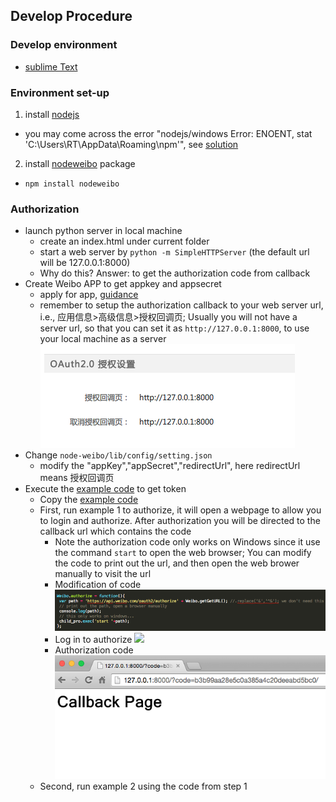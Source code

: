 ## Develop Procedure


### Develop environment
- [sublime Text](http://www.sublimetext.com/)

### Environment set-up
1. install [nodejs](http://nodejs.org/download/)
  - you may come across the error "nodejs/windows Error: ENOENT, stat 'C:\Users\RT\AppData\Roaming\npm'", see [solution](http://stackoverflow.com/questions/25093276/nodejs-windows-error-enoent-stat-c-users-rt-appdata-roaming-npm)

2. install [nodeweibo](https://www.npmjs.org/package/nodeweibo) package
  - `npm install nodeweibo`



### Authorization
- launch python server in local machine
  - create an index.html under current folder
  - start a web server by `python -m SimpleHTTPServer` (the default url will be 127.0.0.1:8000)
  - Why do this? Answer: to get the authorization code from callback
- Create Weibo APP to get appkey and appsecret
  - apply for app, [guidance](http://open.weibo.com/wiki/%E6%96%B0%E6%89%8B%E6%8C%87%E5%8D%97)
  - remember to setup the authorization callback to your web server url, i.e., 应用信息>高级信息>授权回调页; Usually you will not have a server url, so that you can set it as `http://127.0.0.1:8000`, to use your local machine as a server
  ![](../figs/redirectUrl.png)
- Change `node-weibo/lib/config/setting.json`
  - modify the "appKey","appSecret","redirectUrl", here redirectUrl means 授权回调页
- Execute the [example code](https://github.com/vczero/node-weibo/blob/master/examples/example.js) to get token
  - Copy the [example code](https://github.com/vczero/node-weibo/blob/master/examples/example.js)
  - First, run example 1 to authorize, it will open a webpage to allow you to login and authorize. After authorization you will be directed to the callback url which contains the code
    - Note the authorization code only works on Windows since it use the command `start` to open the web browser; You can modify the code to print out the url, and then open the web brower manually to visit the url
    - Modification of code
    ![](../figs/extendToNonWindows.png)
    - Log in to authorize
    ![](../authorize.PNG)
    - Authorization code
    ![](../figs/authorizeCode.png)
  - Second, run example 2 using the code from step 1 
 
